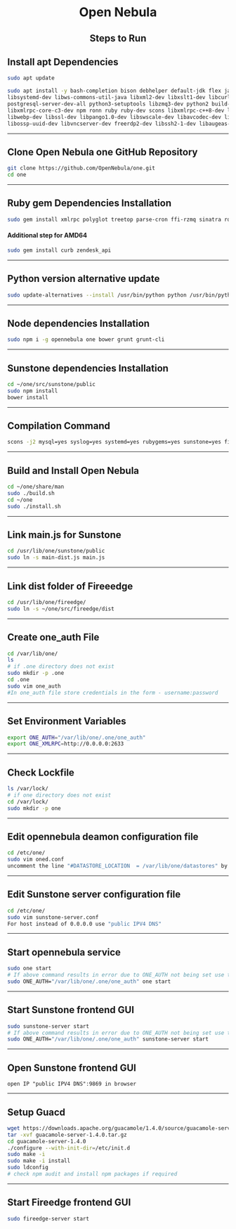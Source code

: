 <h1 align="center"> Open Nebula </h1>
<h2 align="center"> Steps to Run </h2>

## Install apt Dependencies
```bash
sudo apt update
```
```bash
sudo apt install -y bash-completion bison debhelper default-jdk flex javahelper libmysql++-dev libsqlite3-dev libssl-dev \
libsystemd-dev libws-commons-util-java libxml2-dev libxslt1-dev libcurl4-openssl-dev libcurl4 libvncserver-dev \
postgresql-server-dev-all python3-setuptools libzmq3-dev python2 build-essential libcairo2-dev libjpeg-turbo8-dev \
libxmlrpc-core-c3-dev npm ronn ruby ruby-dev scons libxmlrpc-c++8-dev libtelnet-dev libwebsockets-dev libpulse-dev libvorbis-dev \
libwebp-dev libssl-dev libpango1.0-dev libswscale-dev libavcodec-dev libavutil-dev libavformat-dev libpng-dev libtool-bin \
libossp-uuid-dev libvncserver-dev freerdp2-dev libssh2-1-dev libaugeas-dev
```
---
## Clone Open Nebula one GitHub Repository
```bash
git clone https://github.com/OpenNebula/one.git
cd one
```
---
## Ruby gem Dependencies Installation
```bash
sudo gem install xmlrpc polyglot treetop parse-cron ffi-rzmq sinatra rqrcode rotp ipaddress ox highline rbvmomi git augeas sqlite3
```
#### Additional step for AMD64
```bash
sudo gem install curb zendesk_api
```
---
## Python version alternative update
```bash
sudo update-alternatives --install /usr/bin/python python /usr/bin/python2 1
```
---
## Node dependencies Installation
```bash
sudo npm i -g opennebula one bower grunt grunt-cli
```
---
## Sunstone dependencies Installation
```bash
cd ~/one/src/sunstone/public
sudo npm install
bower install
```
--- 
## Compilation Command
```bash
scons -j2 mysql=yes syslog=yes systemd=yes rubygems=yes sunstone=yes fireedge=yes docker_machine=yes
```
---
## Build and Install Open Nebula
```bash
cd ~/one/share/man
sudo ./build.sh
cd ~/one
sudo ./install.sh
```
---
## Link main.js for Sunstone
```bash
cd /usr/lib/one/sunstone/public
sudo ln -s main-dist.js main.js
```
---
## Link dist folder of Fireeedge
```bash
cd /usr/lib/one/fireedge/
sudo ln -s ~/one/src/fireedge/dist
```
---
## Create one_auth File
```bash
cd /var/lib/one/
ls
# if .one directory does not exist
sudo mkdir -p .one
cd .one
sudo vim one_auth
#In one_auth file store credentials in the form - username:password
```
---
## Set Environment Variables
```bash
export ONE_AUTH="/var/lib/one/.one/one_auth"
export ONE_XMLRPC=http://0.0.0.0:2633
```
---
## Check Lockfile
```bash
ls /var/lock/
# if one directory does not exist
cd /var/lock/
sudo mkdir -p one
```
---
## Edit opennebula deamon configuration file
```bash
cd /etc/one/
sudo vim oned.conf
uncomment the line "#DATASTORE_LOCATION  = /var/lib/one/datastores" by removing "#" in front of the line
```
---
## Edit Sunstone server configuration file
```bash
cd /etc/one/
sudo vim sunstone-server.conf
For host instead of 0.0.0.0 use "public IPV4 DNS"
```
---
## Start opennebula service
```bash
sudo one start
# If above command results in error due to ONE_AUTH not being set use the following command
sudo ONE_AUTH="/var/lib/one/.one/one_auth" one start
```
---
## Start Sunstone frontend GUI
```bash
sudo sunstone-server start
# If above command results in error due to ONE_AUTH not being set use the following command
sudo ONE_AUTH="/var/lib/one/.one/one_auth" sunstone-server start
```
---
## Open Sunstone frontend GUI
```
open IP "public IPV4 DNS":9869 in browser
```
---
## Setup Guacd
```bash
wget https://downloads.apache.org/guacamole/1.4.0/source/guacamole-server-1.4.0.tar.gz
tar -xvf guacamole-server-1.4.0.tar.gz
cd guacamole-server-1.4.0
./configure --with-init-dir=/etc/init.d
sudo make -i
sudo make -i install
sudo ldconfig
# check npm audit and install npm packages if required
```
---
## Start Fireedge frontend GUI
```bash
sudo fireedge-server start
```
